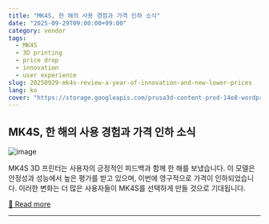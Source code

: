 ```yaml
---
title: "MK4S, 한 해의 사용 경험과 가격 인하 소식"
date: "2025-09-29T09:00:00+09:00"
category: vendor
tags:
  - MK4S
  - 3D printing
  - price drop
  - innovation
  - user experience
slug: 20250929-mk4s-review-a-year-of-innovation-and-new-lower-prices
lang: ko
cover: "https://storage.googleapis.com/prusa3d-content-prod-14e8-wordpress-blog-prod/2025/09/d30e77a2-mk4s_here_to_stay_blog-1-698x325.jpg"
---
```


## MK4S, 한 해의 사용 경험과 가격 인하 소식
![image](https://storage.googleapis.com/prusa3d-content-prod-14e8-wordpress-blog-prod/2025/09/d30e77a2-mk4s_here_to_stay_blog-1-698x325.jpg)

MK4S 3D 프린터는 사용자의 긍정적인 피드백과 함께 한 해를 보냈습니다. 이 모델은 안정성과 성능에서 높은 평가를 받고 있으며, 이번에 영구적으로 가격이 인하되었습니다. 이러한 변화는 더 많은 사용자들이 MK4S를 선택하게 만들 것으로 기대됩니다.

[🔗 Read more](https://blog.prusa3d.com/one-year-with-the-mk4shere-to-stay-permanent-price-drop_121571/)

---